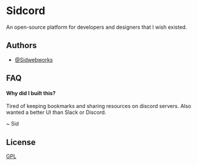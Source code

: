 
# Sidcord

An open-source platform for developers and designers that I wish existed.



## Authors

- [@Sidwebworks](https://www.github.com/sidwebworks)

  
## FAQ

#### Why did I built this?

Tired of keeping bookmarks and sharing resources on discord servers. Also wanted a better UI than Slack or Discord.

~ Sid

  


  
## License

[GPL](https://choosealicense.com/licenses/gpl-3.0/)

  
